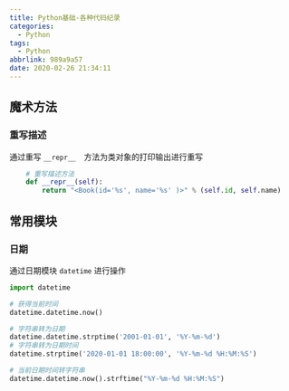 ```yaml
---
title: Python基础-各种代码纪录
categories:
  - Python
tags:
  - Python
abbrlink: 989a9a57
date: 2020-02-26 21:34:11
---
```


## 魔术方法

### 重写描述

通过重写 `__repr__	`方法为类对象的打印输出进行重写

```python
	# 重写描述方法
    def __repr__(self):
        return "<Book(id='%s', name='%s' )>" % (self.id, self.name)
```



## 常用模块

### 日期

通过日期模块 `datetime` 进行操作

```python
import datetime

# 获得当前时间
datetime.datetime.now()

# 字符串转为日期
datetime.datetime.strptime('2001-01-01', '%Y-%m-%d')
# 字符串转为日期时间
datetime.strptime('2020-01-01 18:00:00', '%Y-%m-%d %H:%M:%S')

# 当前日期时间转字符串
datetime.datetime.now().strftime("%Y-%m-%d %H:%M:%S")
```